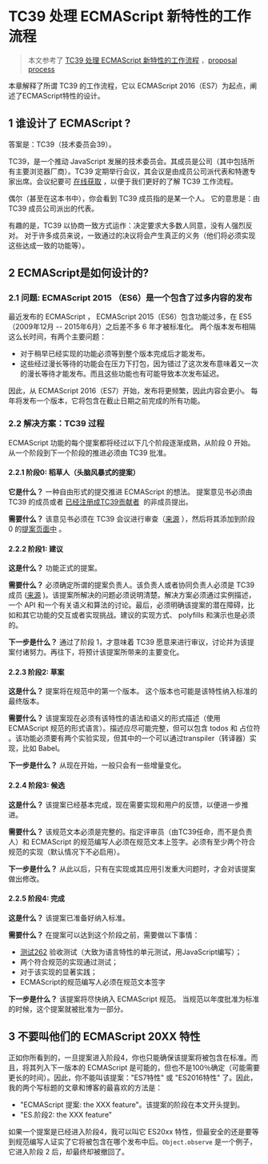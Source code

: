 # TC39 处理 ECMAScript 新特性的工作流程

> 本文参考了 [TC39 处理 ECMAScript 新特性的工作流程](https://www.html.cn/archives/7742) ，[proposal process](https://tc39.es/process-document/)

本章解释了所谓 TC39 的工作流程，它以 ECMAScript 2016（ES7）为起点，阐述了ECMAScript特性的设计。

## 1 谁设计了 ECMAScript ?

答案是：TC39（技术委员会39）。

TC39，是一个推动 JavaScript 发展的技术委员会。其成员是公司（其中包括所有主要浏览器厂商）。TC39 定期举行会议，其会议是由成员公司派代表和特邀专家出席。会议纪要可 [在线获取](https://github.com/tc39/notes/blob/master/meetings/2021-01/jan-25.md) ，以便于我们更好的了解 TC39 工作流程。

偶尔（甚至在这本书中），你会看到 TC39 成员指的是某一个人。 它的意思是：由 TC39 成员公司派出的代表。

有趣的是，TC39 以协商一致方式运作：决定要求大多数人同意，没有人强烈反对。 对于许多成员来说，一致通过的决议将会产生真正的义务（他们将必须实现这些达成一致的功能等）。

## 2 ECMAScript是如何设计的?

### 2.1 问题: ECMAScript 2015 （ES6）是一个包含了过多内容的发布

最近发布的 ECMAScript ， ECMAScript 2015（ES6）包含功能过多，在 ES5（2009年12月 -- 2015年6月）之后差不多 6 年才被标准化。 两个版本发布相隔这么长时间，有两个主要问题：

-   对于稍早已经实现的功能必须等到整个版本完成后才能发布。
-   这些经过漫长等待的功能会在压力下打包，因为错过了这次发布意味着又一次的漫长等待才能发布。而且这些功能也有可能导致本次发布延迟。

因此，从 ECMAScript 2016（ES7）开始，发布将更频繁，因此内容会更小。 每年将发布一个版本，它将包含在截止日期之前完成的所有功能。

### 2.2 解决方案：TC39 过程

ECMAScript 功能的每个提案都将经过以下几个阶段逐渐成熟，从阶段 0 开始。从一个阶段到下一个阶段的推进必须由 TC39 批准。

#### 2.2.1 阶段0: 稻草人（头脑风暴式的提案）

**它是什么？** 一种自由形式的提交推进 ECMAScript 的想法。 提案意见书必须由 TC39 的成员或者 [已经注册成TC39贡献者](http://www.ecma-international.org/memento/contribute_TC39_Royalty_Free_Task_Group.php)  的非成员提出。

**需要什么？** 该意见书必须在 TC39 会议进行审查（[来源](https://github.com/tc39/ecma262/blob/master/FAQ.md) ），然后将其添加到阶段 0 的[提案页面中](https://github.com/tc39/ecma262/blob/master/stage0.md) 。

#### 2.2.2 阶段1: 建议

**这是什么？** 功能正式的提案。

**需要什么？** 必须确定所谓的提案负责人。该负责人或者协同负责人必须是 TC39 成员 ([来源](https://github.com/tc39/ecma262/blob/master/FAQ.md) )。该提案所解决的问题必须说明清楚。解决方案必须通过实例描述，一个 API 和一个有关语义和算法的讨论。最后，必须明确该提案的潜在障碍，比如和其它功能的交互或者实现挑战。建议的实现方式、 polyfills 和演示也是必须的。

**下一步是什么？** 通过了阶段 1，才意味着 TC39 愿意来进行审议，讨论并为该提案付诸努力。再往下，将预计该提案所带来的主要变化。

#### 2.2.3 阶段2: 草案

**这是什么？** 提案将在规范中的第一个版本。                                                                                                                                                                                                                                                                                                                                                                                                                                                                                                                                                                                                                                                                                                                                                                                                                                                                                                                                                                                                                                                                                                                                                                                                                                                                                                                                                                                                                                                                                                                                                                                                                                                                                                                                                                                                                                                                                                                                                                                                                                                                                                                                                                                                                                                                                                                                                                                                                                                                                                                                                                                                                                                                                                                                                                                                                                                                                                                                                                                                                                                                                                                                                                                                                                                                                                                                                                                                                                                                                                                                                                                                                                                                                                                                                                                                                                                                                                                                                                                                                                                                                                                                                                                                                                                                                                                                                                                                                                                                                                                                                                                                                                                                                                                                                                                                                                                                                                                                                                                                                                                                                                                                                                                                                                                                                                                                                                                                                                                                                                                                                                                                                                                                                                                                                                                                                                                                                                                                                                                                                                                                                                                                                                                                                                                                                                                                                                                                                                                                                                                                                                                                                                                                                                                                                                                                                                                                                                                                                                                                                                                                                                                                                                                                                                                                                                                                                                                                                                                                                                                                                                                                                                                                                                                                                                                                                                                                                                                                                                                                                                                                                                                                                                                                                                                                                                                                                                                                                                                                                                                                                                                                                                                                                                                                                                                                                                                                                                                                                                                                                                                                                                                                                                                                                                                                                                                                                                                                                                                                                                                                                                                                                                                                                                                                                                                                                                                                                                                                                                                                                                                                                                                                                                                                                                                                                                                                                                                                                                                                                                                                                                                                                                                                                                                                                                                                                                                                                                                                                                                                                                                                                                                                                                                                                                                                                                                                                                                                                                                                                                                                                                                                                                                                                                                                                                                                                                                                                                                                                                                                                                                                                                                                                                                                                                                                                                                                                                                                                                                                                                                                                                                                                                                                                                                                                                                                                                                                                                                                                                                                                                                                                                                                                                                                                                                                                                                                                                                                                                                                                                                                                                                                                                                                                                                                                                                                                                                                                                                                                                                                                                                                                                                                                                                                                                                                                                                                                                                                                                                                                                                                                                                                                                                                                                                                                                                                                                                                                                                                                                                                                                                                                                                                                                                                                                                                                                                                                                                                                                                                                                                                                                                                                                                                                                                                                                                                                                                                                                                                                                                                                                                                                                                                                                                                                                                                                                                                                                                                                                                                                                                                                                                                                                                                                                                                                                                                                                                                                                                                                                                                                                                                                                                                                                                                                                                                                                                                                                                                                                                                                                                                                                                                                                                                                                                                                                                                                                                                                                                                                                                                                                                                                                                                                                                                                                                                                                                                                                                                                                                                                                                                                                                                                                                                                                                                                                                                                                                                                                                                                                                                                                                                                                                                                                                                                                                                                                                                                                                                                                                                                                                                                                                                                                                                                                                                                                                                                                                                                                                                                                                                                                                                                                                                                                                                                                                                                                                                                                                                                                                                                                                                                                                                                                                                                                                  这个版本也可能是该特性纳入标准的最终版本。

**需要什么？** 该提案现在必须有该特性的语法和语义的形式描述（使用 ECMAScript 规范的形式语言）。描述应尽可能完整，但可以包含 todos 和 占位符 。该功能必须要有两个实验实现，但其中的一个可以通过transpiler（转译器）实现，比如 Babel。

**下一步是什么？** 从现在开始，一般只会有一些增量变化。

#### 2.2.4 阶段3: 候选

**这是什么？** 该提案已经基本完成，现在需要实现和用户的反馈，以便进一步推进。

**需要什么？** 该规范文本必须是完整的。指定评审员（由TC39任命，而不是负责人）和 ECMAScript 的规范编写人必须在规范文本上签字。必须有至少两个符合规范的实现（默认情况下不必启用）。

**下一步是什么？** 从此以后，只有在实现或其应用引发重大问题时，才会对该提案做出修改。

#### 2.2.5 阶段4: 完成

**这是什么？** 该提案已准备好纳入标准。

**需要什么？** 在提案可以达到这个阶段之前，需要做以下事情：

-   [测试262](https://github.com/tc39/test262) 验收测试（大致为语言特性的单元测试，用JavaScript编写）；
-   两个符合规范的实现通过测试；
-   对于该实现的显著实践；
-   ECMAScript的规范编写人必须在规范文本签字

**下一步是什么？** 该提案将尽快纳入 ECMAScript 规范。 当规范以年度批准为标准的时候，这个提案就被批准为一部分。

## 3 不要叫他们的 ECMAScript 20XX 特性

正如你所看到的，一旦提案进入阶段4，你也只能确保该提案将被包含在标准。而且，将其列入下一版本的 ECMAScript 是可能的，但也不是100％确定（可能需要更长的时间）。因此，你不能叫该提案："ES7特性" 或 "ES2016特性" 了。因此，我的两个写标题的文章和博客的最喜欢的方法是：

-   "ECMAScript 提案: the XXX feature"。该提案的阶段在本文开头提到。
-   "ES.阶段2: the XXX feature"

如果一个提案是已经进入阶段4，我可以叫它 ES20xx 特性，但最安全的还是要等到规范编写人证实了它将被包含在哪个发布中后。`Object.observe` 是一个例子，它进入阶段 2 后，却最终却被撤回了。
